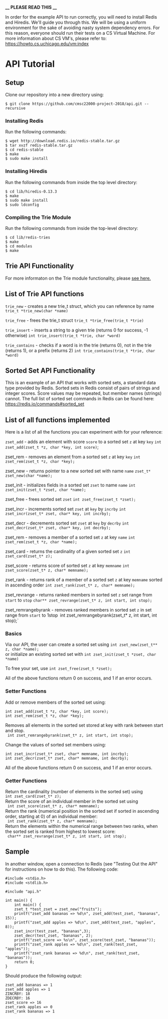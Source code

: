 **__ PLEASE READ THIS __**

In order for the example API to run correctly, you will need to
install Redis and Hiredis. We'll guide you through this. We will
be using a uniform environment for the sake of avoiding nasty
system dependency errors. For this reason, everyone should run
their tests on a CS Virtual Machine. For more information about
CS VM's, please refer to: https://howto.cs.uchicago.edu/vm:index

# API Tutorial

## Setup
Clone our repository into a new directory using:

```
$ git clone https://github.com/cmsc22000-project-2018/api.git --recursive
```

### Installing Redis

Run the following commands:
```
$ wget http://download.redis.io/redis-stable.tar.gz  
$ tar xvzf redis-stable.tar.gz  
$ cd redis-stable  
$ make  
$ sudo make install  
```

### Installing Hiredis

Run the following commands from inside the top level directory:
```
$ cd lib/hiredis-0.13.3  
$ make  
$ sudo make install  
$ sudo ldconfig  
```

### Compiling the Trie Module

Run the following commands from inside the top-level directory:
```
$ cd lib/redis-tries
$ make
$ cd modules
$ make
```

## Trie API Functionality
For more informaton on the Trie module functionality, please [see here.](https://github.com/cmsc22000-project-2018/redis-tries)

## List of Trie API functions
`trie_new` - creates a new trie_t struct, which you can reference by name
`trie_t *trie_new(char *name)`

`trie_free` - frees the trie_t struct
`trie_t *trie_free(trie_t *trie)`

`trie_insert` - inserts a string to a given trie (returns 0 for success, -1 otherwise)
`int trie_insert(trie_t *trie, char *word)`

`trie_contains` - checks if a word is in the trie (returns 0), not in the trie (returns 1), or a prefix (returns 2)
`int trie_contains(trie_t *trie, char *word)`

## Sorted Set API Functionality

This is an example of an API that works with sorted sets, a standard data type provided by Redis. Sorted sets in Redis consist of pairs of strings and integer scores. Score values may be repeated, but member names (strings) cannot. The full list of sorted set commands in Redis can be found here: https://redis.io/commands#sorted_set

## List of all functions implemented
Here is a list of all the functions you can experiment with for your reference:

`zset_add` - adds an element with score `score` to a sorted set `z` at key `key`
`int zset_add(zset_t *z, char *key, int score)`;

zset_rem - removes an element from a sorted set `z` at key `key`
`int zset_rem(zset_t *z, char *key);`

zset_new - returns pointer to a new sorted set with name `name`
`zset_t* zset_new(char *name);`

zset_init - initializes fields in a sorted set `zset` to name `name`
`int zset_init(zset_t *zset, char *name);`

zset_free - frees sorted set `zset`
`int zset_free(zset_t *zset);`

zset_incr - increments sorted set `zset` at `key` by `incrby`
`int zset_incr(zset_t* zset, char* key, int incrby);`

zset_decr - decrements sorted set `zset` at `key` by `decrby`
`int zset_decr(zset_t* zset, char* key, int decrby);`

zset_rem - removes a member of a sorted set `z` at key `name`
`int zset_rem(zset_t *z, char *name); `

zset_card - returns the cardinality of a given sorted set `z`
`int zset_card(zset_t* z);`

zset_score - returns score of sorted set `z` at key `memname`
`int zset_score(zset_t* z, char* memname);`

zset_rank - returns rank of a member of a sorted set `z` at key `memname` sorted in ascending order
`int zset_rank(zset_t* z, char* memname);`

zset_revrange - returns ranked members in sorted set `z` set range from `start` to `stop`
`char** zset_revrange(zset_t* z, int start, int stop);`

zset_remrangebyrank - removes ranked members in sorted set `z` in set range from `start` to 1stop`
`int zset_remrangebyrank(zset_t* z, int start, int stop);`

### Basics

Via our API, the user can create a sorted set using
` int zset_new(zset_t** z, char *name); `<br>
or initialize an existing sorted set with `int zset_init(zset_t *zset, char *name)`

To free your set, use `int zset_free(zset_t *zset); `

All of the above functions return 0 on success, and 1 if an error occurs.

### Setter Functions
Add or remove members of the sorted set using:
```
int zset_add(zset_t *z, char *key, int score);
int zset_rem(zset_t *z, char *key);
```

Removes all elements in the sorted set stored at key with rank between start and stop. <br>
` int zset_remrangebyrank(zset_t* z, int start, int stop);`

Change the values of sorted set members using:
```
int zset_incr(zset_t* zset, char* memname, int incrby);
int zset_decr(zset_t* zset, char* memname, int decrby);
```

All of the above functions return 0 on success, and 1 if an error occurs.

### Getter Functions
Return the cardinality (number of elements in the sorted set) using <br>
` int zset_card(zset_t* z); ` <br>
Return the score of an individual member in the sorted set using <br>
` int zset_score(zset_t* z, char* memname);` <br>
Return the rank (numerical position in the sorted set if sorted in ascending order, starting at 0) of an individual member: <br>
` int zset_rank(zset_t* z, char* memname);`<br>
Return the elements within the numerical range between two ranks, when the sorted set is ranked from highest to lowest score:<br>
` char** zset_revrange(zset_t* z, int start, int stop);`<br>

## Sample
In another window, open a connection to Redis (see "Testing Out the API" for instructions on how to do this).
The following code:
```
#include <stdio.h>
#include <stdlib.h>

#include "api.h"

int main() {
    int main() {
    zset_t *test_zset = zset_new("fruits");
    printf("zset_add bananas => %d\n", zset_add(test_zset, "bananas", 15));
    printf("zset_add apples => %d\n", zset_add(test_zset, "apples", 8));
    zset_incr(test_zset, "bananas",3);
    zset_decr(test_zset, "bananas", 2);
    printf("zset_score => %s\n", zset_score(test_zset, "bananas"));
    printf("zset_rank apples => %d\n", zset_rank(test_zset, "apples"));
    printf("zset_rank bananas => %d\n", zset_rank(test_zset, "bananas"));
    return 0;
}
```
Should produce the following output:
```
zset_add bananas => 1
zset_add apples => 1
ZINCRBY: 18
ZDECRBY: 16
zset_score => 16
zset_rank apples => 0
zset_rank bananas => 1
```
